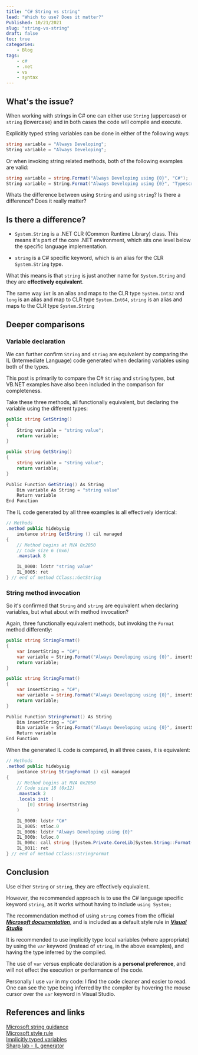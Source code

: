 ```yaml
---
title: "C# String vs string"
lead: "Which to use? Does it matter?"
Published: 10/21/2021
slug: "string-vs-string"
draft: false
toc: true
categories:
    - Blog
tags:
    - c#
    - .net
    - vs
    - syntax
---
```


## What's the issue?

When working with strings in C# one can either use `String` (uppercase) or `string` (lowercase) and in both cases the code will compile and execute.

Explicitly typed string variables can be done in either of the following ways:

``` csharp
string variable = "Always Developing";
String variable = "Always Developing";
```

Or when invoking string related methods, both of the following examples are valid:

``` csharp
string variable = string.Format("Always Developing using {0}", "C#");
String variable = String.Format("Always Developing using {0}", "Typescript");
```

Whats the difference between using `String` and using `string`? Is there a difference? Does it really matter?

## Is there a difference?

- `System.String` is a .NET CLR (Common Runtime Library) class. This means it's part of the core .NET environment, which sits one level below the specific language implementation.

- `string` is a C# specific keyword, which is an alias for the CLR `System.String` type.

What this means is that `string` is just another name for `System.String` and they are **effectively equivalent**. 

<?# InfoBlock ?>
The same way `int` is an alias and maps to the CLR type `System.Int32` and `long` is an alias and map to CLR type `System.Int64`, `string` is an alias and maps to the CLR type `System.String`
<?#/ InfoBlock ?>

## Deeper comparisons
### Variable declaration


We can further confirm `String` and `string` are equivalent by comparing the IL (Intermediate Language) code generated when declaring variables using both of the types.

<?# InfoBlock ?>
This post is primarily to compare the C# `String` and `string` types, but VB.NET examples have also been included in the comparison for completeness.
<?#/ InfoBlock ?>

Take these three methods, all functionally equivalent, but declaring the variable using the different types:

``` csharp
public string GetString()
{
    String variable = "string value";
    return variable;
}
```

``` csharp
public string GetString()
{
    string variable = "string value";
    return variable;
}
```

``` csharp
Public Function GetString() As String
    Dim variable As String = "string value"
    Return variable
End Function
```

The IL code generated by all three examples is all effectively identical:

``` csharp
// Methods
.method public hidebysig 
    instance string GetString () cil managed 
{
    // Method begins at RVA 0x2050
    // Code size 6 (0x6)
    .maxstack 8

    IL_0000: ldstr "string value"
    IL_0005: ret
} // end of method CClass::GetString
```

### String method invocation

So it's confirmed that `String` and `string` are equivalent when declaring variables, but what about with method invocation?

Again, three functionally equivalent methods, but invoking the `Format` method differently:

``` csharp
public string StringFormat()
{
    var insertString = "C#";
    var variable = String.Format("Always Developing using {0}", insertString);
    return variable;
}
```

``` csharp
public string StringFormat()
{
    var insertString = "C#";
    var variable = string.Format("Always Developing using {0}", insertString);
    return variable;
}
```

``` csharp
Public Function StringFormat() As String
    Dim insertString = "C#"
    Dim variable = String.Format("Always Developing using {0}", insertString)
    Return variable
End Function
```

When the generated IL code is compared, in all three cases, it is equivalent:

``` csharp
// Methods
.method public hidebysig 
    instance string StringFormat () cil managed 
{
    // Method begins at RVA 0x2050
    // Code size 18 (0x12)
    .maxstack 2
    .locals init (
        [0] string insertString
    )

    IL_0000: ldstr "C#"
    IL_0005: stloc.0
    IL_0006: ldstr "Always Developing using {0}"
    IL_000b: ldloc.0
    IL_000c: call string [System.Private.CoreLib]System.String::Format(string, object)
    IL_0011: ret
} // end of method CClass::StringFormat
```

## Conclusion

Use either `String` or `string`, they are effectively equivalent.  

However, the recommended approach is to use the C# language specific keyword `string`, as it works without having to include `using System;` 

<?# InfoBlock ?>
The recommendation method of using `string` comes from the official _**[Microsoft documentation](https://docs.microsoft.com/en-us/dotnet/csharp/programming-guide/strings/)**_, and is included as a default style rule in _**[Visual Studio](https://docs.microsoft.com/en-us/dotnet/fundamentals/code-analysis/style-rules/ide0049)**_
<?#/ InfoBlock ?>

<?# TickBlock ?>
It is recommended to use implicitly type local variables (where appropriate) by using the `var` keyword (instead of `string`, in the above examples), and having the type inferred by the compiled.  

The use of `var` versus explicate declaration is a **personal preference**, and will not effect the execution or performance of the code.  

Personally I use `var` in my code: I find the code cleaner and easier to read. One can see the type being inferred by the compiler by hovering the mouse cursor over the `var` keyword in Visual Studio.
<?#/ TickBlock ?>


## References and links
[Microsoft string guidance](https://docs.microsoft.com/en-us/dotnet/csharp/programming-guide/strings/)  
[Microsoft style rule](https://docs.microsoft.com/en-us/dotnet/fundamentals/code-analysis/style-rules/ide0049)  
[Implicitly typed variables](https://docs.microsoft.com/en-us/dotnet/csharp/fundamentals/coding-style/coding-conventions#implicitly-typed-local-variables)  
[Sharp lab - IL generator](https://sharplab.io)